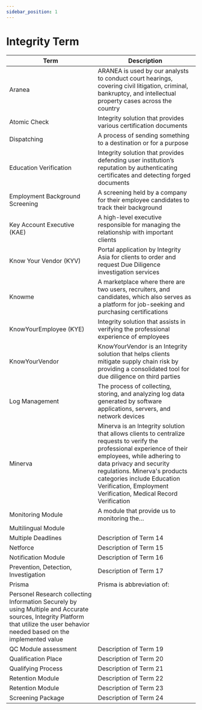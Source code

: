 ```yaml
---
sidebar_position: 1
---
```


# Integrity Term

| Term                                                                                                                                                                              | Description                                                                                                                                                                                                                                                                                                       |
| --------------------------------------------------------------------------------------------------------------------------------------------------------------------------------- | ----------------------------------------------------------------------------------------------------------------------------------------------------------------------------------------------------------------------------------------------------------------------------------------------------------------- |
| Aranea                                                                                                                                                                            | ARANEA is used by our analysts to conduct court hearings, covering civil litigation, criminal, bankruptcy, and intellectual property cases across the country                                                                                                                                                     |
| Atomic Check                                                                                                                                                                      | Integrity solution that provides various certification documents                                                                                                                                                                                                                                                  |
| Dispatching                                                                                                                                                                       | A process of sending something to a destination or for a purpose                                                                                                                                                                                                                                                  |
| Education Verification                                                                                                                                                            | Integrity solution that provides defending user institution’s reputation by authenticating certificates and detecting forged documents                                                                                                                                                                            |
| Employment Background Screening                                                                                                                                                   | A screening held by a company for their employee candidates to track their background                                                                                                                                                                                                                             |
| Key Account Executive (KAE)                                                                                                                                                       | A high-level executive responsible for managing the relationship with important clients                                                                                                                                                                                                                           |
| Know Your Vendor (KYV)                                                                                                                                                            | Portal application by Integrity Asia for clients to order and request Due Diligence investigation services                                                                                                                                                                                                        |
| Knowme                                                                                                                                                                            | A marketplace where there are two users, recruiters, and candidates, which also serves as a platform for job-seeking and purchasing certifications                                                                                                                                                                |
| KnowYourEmployee (KYE)                                                                                                                                                            | Integrity solution that assists in verifying the professional experience of employees                                                                                                                                                                                                                             |
| KnowYourVendor                                                                                                                                                                    | KnowYourVendor is an Integrity solution that helps clients mitigate supply chain risk by providing a consolidated tool for due diligence on third parties                                                                                                                                                         |
| Log Management                                                                                                                                                                    | The process of collecting, storing, and analyzing log data generated by software applications, servers, and network devices                                                                                                                                                                                       |
| Minerva                                                                                                                                                                           | Minerva is an Integrity solution that allows clients to centralize requests to verify the professional experience of their employees, while adhering to data privacy and security regulations. Minerva's products categories include Education Verification, Employment Verification, Medical Record Verification |
| Monitoring Module                                                                                                                                                                 | A module that provide us to monitoring the…                                                                                                                                                                                                                                                                       |
| Multilingual Module                                                                                                                                                               |                                                                                                                                                                                                                                                                                                                   |
| Multiple Deadlines                                                                                                                                                                | Description of Term 14                                                                                                                                                                                                                                                                                            |
| Netforce                                                                                                                                                                          | Description of Term 15                                                                                                                                                                                                                                                                                            |
| Notification Module                                                                                                                                                               | Description of Term 16                                                                                                                                                                                                                                                                                            |
| Prevention, Detection, Investigation                                                                                                                                              | Description of Term 17                                                                                                                                                                                                                                                                                            |
| Prisma                                                                                                                                                                            | Prisma is abbreviation of:                                                                                                                                                                                                                                                                                        |
| Personel Research collecting Information Securely by using Multiple and Accurate sources, Integrity Platform that utilize the user behavior needed based on the implemented value |
| QC Module assessment                                                                                                                                                              | Description of Term 19                                                                                                                                                                                                                                                                                            |
| Qualification Place                                                                                                                                                               | Description of Term 20                                                                                                                                                                                                                                                                                            |
| Qualifying Process                                                                                                                                                                | Description of Term 21                                                                                                                                                                                                                                                                                            |
| Retention Module                                                                                                                                                                  | Description of Term 22                                                                                                                                                                                                                                                                                            |
| Retention Module                                                                                                                                                                  | Description of Term 23                                                                                                                                                                                                                                                                                            |
| Screening Package                                                                                                                                                                 | Description of Term 24                                                                                                                                                                                                                                                                                            |
